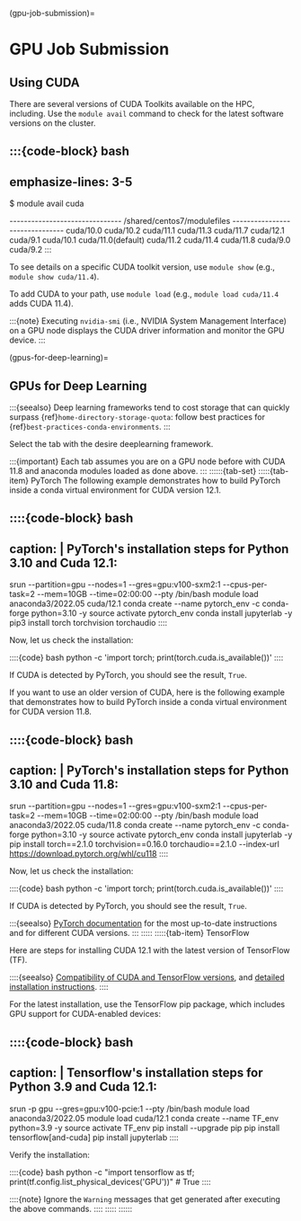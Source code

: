 (gpu-job-submission)=
# GPU Job Submission

## Using CUDA
There are several versions of CUDA Toolkits available on the HPC, including. Use the `module avail` command to check for the latest software versions on the cluster.

:::{code-block} bash
---
emphasize-lines: 3-5
---
$ module avail cuda

------------------------------- /shared/centos7/modulefiles -------------------------------
cuda/10.0    cuda/10.2          cuda/11.1    cuda/11.3    cuda/11.7    cuda/12.1    cuda/9.1
cuda/10.1    cuda/11.0(default) cuda/11.2    cuda/11.4    cuda/11.8    cuda/9.0     cuda/9.2
:::

To see details on a specific CUDA toolkit version, use `module show` (e.g., `module show cuda/11.4`).

To add CUDA to your path, use `module load` (e.g., `module load cuda/11.4` adds CUDA 11.4).

:::{note}
Executing `nvidia-smi` (i.e., NVIDIA System Management Interface) on a GPU node displays the CUDA driver information and monitor the GPU device.
:::

(gpus-for-deep-learning)=
## GPUs for Deep Learning

:::{seealso}
Deep learning frameworks tend to cost storage that can quickly surpass {ref}`home-directory-storage-quota`: follow best practices for {ref}`best-practices-conda-environments`.
:::

Select the tab with the desire deeplearning framework.

:::{important}
Each tab assumes you are on a GPU node before with CUDA 11.8 and anaconda modules loaded as done above.
:::
::::::{tab-set}
:::::{tab-item} PyTorch
The following example demonstrates how to build PyTorch inside a conda virtual environment for CUDA version 12.1.

::::{code-block} bash
---------------------
caption: |
    PyTorch's installation steps for Python 3.10 and Cuda 12.1:
---
srun --partition=gpu --nodes=1 --gres=gpu:v100-sxm2:1 --cpus-per-task=2 --mem=10GB --time=02:00:00 --pty /bin/bash
module load anaconda3/2022.05 cuda/12.1
conda create --name pytorch_env -c conda-forge python=3.10 -y
source activate pytorch_env
conda install jupyterlab -y
pip3 install torch torchvision torchaudio
::::

Now, let us check the installation:

::::{code} bash
python -c 'import torch; print(torch.cuda.is_available())'
::::

If CUDA is detected by PyTorch, you should see the result, `True`.

If you want to use an older version of CUDA, here is the following example that demonstrates how to build PyTorch inside a conda virtual environment for CUDA version 11.8.

::::{code-block} bash
---------------------
caption: |
    PyTorch's installation steps for Python 3.10 and Cuda 11.8:
---
srun --partition=gpu --nodes=1 --gres=gpu:v100-sxm2:1 --cpus-per-task=2 --mem=10GB --time=02:00:00 --pty /bin/bash
module load anaconda3/2022.05 cuda/11.8
conda create --name pytorch_env -c conda-forge python=3.10 -y
source activate pytorch_env
conda install jupyterlab -y
pip install torch==2.1.0 torchvision==0.16.0 torchaudio==2.1.0 --index-url https://download.pytorch.org/whl/cu118
::::

Now, let us check the installation:

::::{code} bash
python -c 'import torch; print(torch.cuda.is_available())'
::::

If CUDA is detected by PyTorch, you should see the result, `True`.

:::{seealso}
[PyTorch documentation](https://pytorch.org/) for the most up-to-date instructions and for different CUDA versions.
:::
:::::
:::::{tab-item} TensorFlow

Here are steps for installing CUDA 12.1 with the latest version of TensorFlow (TF).

::::{seealso}
[Compatibility of CUDA and TensorFlow versions](https://www.tensorflow.org/install/source#gpu), and [detailed installation instructions](https://www.tensorflow.org/install/pip).
::::

For the latest installation, use the TensorFlow pip package, which includes GPU support for CUDA-enabled devices:

::::{code-block} bash
---------------------
caption: |
    Tensorflow's installation steps for Python 3.9 and Cuda 12.1:
---
srun -p gpu --gres=gpu:v100-pcie:1 --pty /bin/bash
module load anaconda3/2022.05
module load cuda/12.1
conda create --name TF_env python=3.9 -y
source activate TF_env
pip install --upgrade pip
pip install tensorflow[and-cuda]
pip install jupyterlab
::::

Verify the installation:

::::{code} bash
python -c "import tensorflow as tf; print(tf.config.list_physical_devices('GPU'))" # True
::::

::::{note}
Ignore the `Warning` messages that get generated after executing the above commands.
::::
:::::
::::::